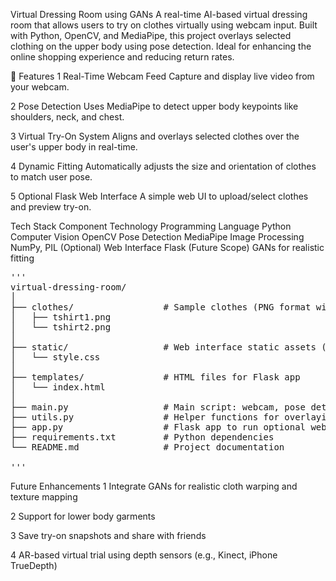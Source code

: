 Virtual Dressing Room using GANs
A real-time AI-based virtual dressing room that allows users to try on clothes virtually using webcam input. Built with Python, OpenCV, and MediaPipe, this project overlays selected clothing on the upper body using pose detection. Ideal for enhancing the online shopping experience and reducing return rates.

🚀 Features
1 Real-Time Webcam Feed
Capture and display live video from your webcam.

2 Pose Detection
Uses MediaPipe to detect upper body keypoints like shoulders, neck, and chest.

3 Virtual Try-On System
Aligns and overlays selected clothes over the user's upper body in real-time.

4 Dynamic Fitting
Automatically adjusts the size and orientation of clothes to match user pose.

5 Optional Flask Web Interface
A simple web UI to upload/select clothes and preview try-on.

Tech Stack
Component	Technology
Programming Language	Python
Computer Vision	OpenCV
Pose Detection	MediaPipe
Image Processing	NumPy, PIL
(Optional) Web Interface	Flask
(Future Scope)	GANs for realistic fitting

<pre>'''
virtual-dressing-room/
│
├── clothes/                 # Sample clothes (PNG format with transparent background)
│   ├── tshirt1.png
│   └── tshirt2.png
│
├── static/                  # Web interface static assets (CSS, JS, images)
│   └── style.css
│
├── templates/               # HTML files for Flask app
│   └── index.html
│
├── main.py                  # Main script: webcam, pose detection, cloth overlay
├── utils.py                 # Helper functions for overlaying clothes
├── app.py                   # Flask app to run optional web interface
├── requirements.txt         # Python dependencies
└── README.md                # Project documentation

'''</pre>


Future Enhancements
1 Integrate GANs for realistic cloth warping and texture mapping

2 Support for lower body garments

3 Save try-on snapshots and share with friends

4 AR-based virtual trial using depth sensors (e.g., Kinect, iPhone TrueDepth)

